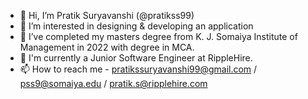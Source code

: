 - 👋 Hi, I’m Pratik Suryavanshi (@pratikss99)
- 👀 I’m interested in designing & developing an application
- 📖 I’ve completed my masters degree from K. J. Somaiya Institute of Management in 2022 with degree in MCA.
- 🌱 I'm currently a Junior Software Engineer at RippleHire.
- 📫 How to reach me - pratikssuryavanshi99@gmail.com / pss9@somaiya.edu / pratik.s@ripplehire.com

<!---
pratikss99/pratikss99 is a ✨ special ✨ repository because its `README.md` (this file) appears on your GitHub profile.
You can click the Preview link to take a look at your changes.
--->
